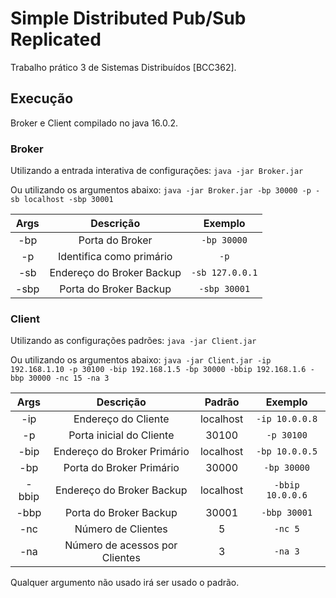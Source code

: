 # Simple Distributed Pub/Sub Replicated
Trabalho prático 3 de Sistemas Distribuídos [BCC362].

## Execução

Broker e Client compilado no java 16.0.2.

### Broker
Utilizando a entrada interativa de configurações: `java -jar Broker.jar`

Ou utilizando os argumentos abaixo: `java -jar Broker.jar -bp 30000 -p -sb localhost -sbp 30001`

|Args|Descrição|Exemplo|
|:---:|:---:|:---:|
|-bp|Porta do Broker|`-bp 30000`|
|-p|Identifica como primário|`-p`|
|-sb|Endereço do Broker Backup|`-sb 127.0.0.1`|
|-sbp|Porta do Broker Backup|`-sbp 30001`|

### Client
Utilizando as configurações padrões: `java -jar Client.jar`

Ou utilizando os argumentos abaixo: `java -jar Client.jar -ip 192.168.1.10 -p 30100 -bip 192.168.1.5 -bp 30000 -bbip 192.168.1.6 -bbp 30000 -nc 15 -na 3`

|Args|Descrição|Padrão|Exemplo|
|:---:|:---:|:---:|:---:|
|-ip|Endereço do Cliente|localhost|`-ip 10.0.0.8`|
|-p|Porta inicial do Cliente|30100|`-p 30100`|
|-bip|Endereço do Broker Primário|localhost|`-bp 10.0.0.5`|
|-bp|Porta do Broker Primário|30000|`-bp 30000`|
|-bbip|Endereço do Broker Backup|localhost|`-bbip 10.0.0.6`|
|-bbp|Porta do Broker Backup|30001|`-bbp 30001`|
|-nc|Número de Clientes|5|`-nc 5`|
|-na|Número de acessos por Clientes|3|`-na 3`|

Qualquer argumento não usado irá ser usado o padrão.